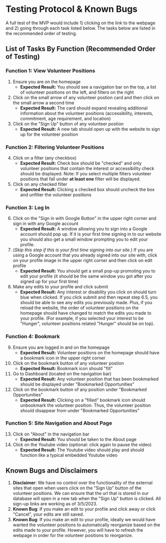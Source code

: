 
# Testing Protocol & Known Bugs
A full test of the MVP would include 1) clicking on the link to the webpage and 2) going through each task listed below. The tasks below are listed in the recommended order of testing.

## List of Tasks By Function (Recommended Order of Testing)

### Function 1: View Volunteer Positions
1. Ensure you are on the homepage
    - **Expected Result:** You should see a navigation bar on the top, a list of volunteer positions on the left, and filters on the right
3. Click on the small arrow of any volunteer postion card and then click on the small arrow a second time
    - **Expected Result:** The card should expand revealing additional information about the volunteer positions (accessibility, interests, commitment, age requirement, and location)
5. Click on the "Sign Up" button of any volunteer postion
    - **Expected Result:** A new tab should open up with the website to sign up for the volunteer position

### Function 2: Filtering Volunteer Positions
4. Click on a filter (any checkbox)
    - **Expected Result:** Check box should be "checked" and only volunteer positions that contain the interest or accessibility check should be displayed. Note: If you select multiple filters volunteer positions that fall under **at least one** filter will be displayed.
6. Click on any checked filter
    - **Expected Result:** Clicking a checked box should uncheck the box and unfilter the volunteer positions

### Function 3: Log In
6. Click on the "Sign in with Google Button" in the upper right corner and sign in with any Google account
    - **Expected Result:** A window allowing you to sign into a Google account should pop up. If it is your first time signing in to our website you should also get a small window prompting you to edit your profile.
7. (*Skip this step if this is your first time signing into our site.*) If you are using a Google account that you already signed into our site with, click on your profile image in the upper right corner and then click on edit profile
    - **Expected Result:** You should get a small pop-up promoting you to edit your profile (it should be the same window you got after you signed up for your first time)
8. Make any edits to your profile and click submit
    - **Expected Result:** Any interest or disability you click on should turn blue when clicked. If you click submit and then repeat step 6.5, you should be able to see any edits you previously made. Plus, if you reload the website, the order of volunteer positions on the homepage should have changed to match the edits you made to your profile. (For example, if you selected your interest to be "Hunger", volunteer positions related "Hunger" should be on top). 

### Function 4: Bookmark
9. Ensure you are logged in and on the homepage 
    - **Expected Result:** Volunteer positions on the homepage should have a bookmark icon in the upper right corner
10. Click on the bookmark button of any volunteer postion
    - **Expected Result:** Bookmark icon should "fill"
11. Go to Dashboard (located on the navigation bar)
    - **Expected Result:** Any volunteer position that has been bookmarked should be displayed under "Bookmarked Opportunities"
12. Click on the bookmark button of any position under "Bookmarked Opportunities"
    - **Expected Result:** Clicking on a "filled" bookmark icon should unbookmark the volunteer position. Thus, the volunteer position should disappear from under "Bookmarked Opportunities"

### Function 5: Site Navigation and About Page
13. Click on "About" in the navigation bar
    - **Expected Result:** You should be taken to the About page
14. Click on the Youtube video (optional: click again to pause the video)
    - **Expected Result:** The Youtube video should play and should function like a typical embedded Youtube video

## Known Bugs and Disclaimers
1. **Disclaimer**: We have no control over the functionality of the external sites that open when users click on the "Sign Up" button of the volunteer positions. We can ensure that the url that is stored in our database will open in a new tab when the "Sign Up" button is clicked. All sign-up links are working as of 3/5/2023.
2. **Known Bug**: If you make an edit to your profile and click away or click "Cancel", your edits are still saved. 
3. **Known Bug**: If you make an edit to your profile, ideally we would have wanted the volunteer positions to automatically reorganize based on the edits made to your profile. However, you will have to refresh the webpage in order for the volunteer positions to reorganize.
